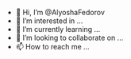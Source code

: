 - 👋 Hi, I’m @AlyoshaFedorov
- 👀 I’m interested in ...
- 🌱 I’m currently learning ...
- 💞️ I’m looking to collaborate on ...
- 📫 How to reach me ...

<!---
AlyoshaFedorov/AlyoshaFedorov is a ✨ special ✨ repository because its `README.md` (this file) appears on your GitHub profile.
You can click the Preview link to take a look at your changes.
--->
